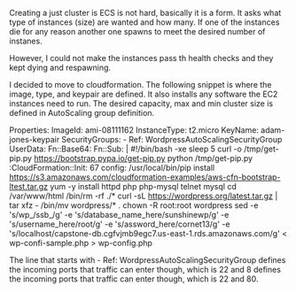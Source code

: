 Creating a just cluster is ECS is not hard, basically it is a form. It asks what type of instances (size) are wanted and how many. If one of the instances die for any reason another one spawns to meet the desired number of instanes.

However, I could not make the instances pass th health checks and they kept dying and respawning.

I decided to move to cloudformation. The following snippet is where the image, type, and keypair are defined. It also installs any software the EC2 instances need to run. The desired capacity, max and min cluster size is defined in AutoScaling group definition.

 Properties:
      ImageId: ami-08111162
      InstanceType: t2.micro
      KeyName: adam-jones-keypair
      SecurityGroups:
      - Ref: WordpressAutoScalingSecurityGroup
      UserData:
        Fn::Base64:
          Fn::Sub: |
            #!/bin/bash -xe
            sleep 5
            curl -o /tmp/get-pip.py https://bootstrap.pypa.io/get-pip.py
            python /tmp/get-pip.py
:CloudFormation::Init:
 67         config:
            /usr/local/bin/pip install https://s3.amazonaws.com/cloudformation-examples/aws-cfn-bootstrap-ltest.tar.gz
            yum -y install httpd php php-mysql telnet mysql
            cd /var/www/html
            /bin/rm -rf ./*
            curl -sL https://wordpress.org/latest.tar.gz | tar xfz -
            /bin/mv wordpress/* .
            chown -R root:root wordpress
            sed -e 's/wp_/ssb_/g' -e 's/database_name_here/sunshinewp/g' -e 's/username_here/root/g' -e 's/assword_here/cornet13/g' -e 's/localhost/capstone-db.cgfvjmb9egc7.us-east-1.rds.amazonaws.com/g' < wp-confi-sample.php > wp-config.php


The line that starts with - Ref: WordpressAutoScalingSecurityGroup defines the incoming ports that traffic can enter though, which is 22 and 8 defines the incoming ports that traffic can enter though, which is 22 and 80.

